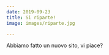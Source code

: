 ```yaml
---
date: 2019-09-23
title: Si riparte!
image: images/riparte.jpg

---
```



Abbiamo fatto un nuovo sito, vi piace?